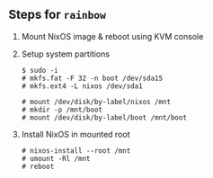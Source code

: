 ## Steps for `rainbow`

1. Mount NixOS image & reboot using KVM console

2. Setup system partitions

    ```console
    $ sudo -i
    # mkfs.fat -F 32 -n boot /dev/sda15
    # mkfs.ext4 -L nixos /dev/sda1

    # mount /dev/disk/by-label/nixos /mnt
    # mkdir -p /mnt/boot
    # mount /dev/disk/by-label/boot /mnt/boot
    ```

3. Install NixOS in mounted root

    ```console
    # nixos-install --root /mnt
    # umount -Rl /mnt
    # reboot
    ```
